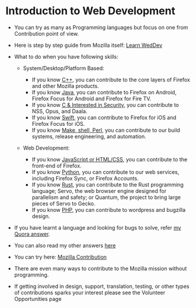# Introduction to Web Development
* You can try as many as Programming languages but focus on one from Contribution point of view.
* Here is step by step guide from Mozilla itself: [Learn WedDev](https://developer.mozilla.org/en-US/docs/Learn)
* What to do when you have following skills:
  
  * System/Desktop/Platform Based:
    * If you know [C++](https://whatcanidoformozilla.org/#!/progornoprog/proglang/cpp/), you can contribute to the core layers of Firefox and other Mozilla products.
    * If you know [Java](https://whatcanidoformozilla.org/#!/progornoprog/proglang/java/), you can contribute to Firefox on Android, Firefox Focus for Android and Firefox for Fire TV.
    * If you know [C & Interested in Security](https://whatcanidoformozilla.org/#!/progornoprog/proglang/c), you can contribute to NSS, Opus, and Daala.
    * If you know [Swift](https://whatcanidoformozilla.org/#!/progornoprog/proglang/swift/), you can contribute to Firefox for iOS and Firefox Focus for iOS.
    * If you know [Make, shell, Perl](https://whatcanidoformozilla.org/#!/progornoprog/proglang/perl/), you can contribute to our build systems, release engineering, and automation.
  
  * Web Development:
    * If you know [JavaScript or HTML/CSS](https://whatcanidoformozilla.org/#!/progornoprog/proglang/js), you can contribute to the front-end of Firefox.
    * If you know [Python](https://whatcanidoformozilla.org/#!/progornoprog/proglang/py/), you can contribute to our web services, including Firefox Sync, or Firefox Accounts.
    * If you know [Rust](https://whatcanidoformozilla.org/#!/progornoprog/proglang/rust/), you can contribute to the Rust programming language; Servo, the web browser engine designed for parallelism and safety; or Quantum, the project to bring large pieces of Servo to Gecko.
    * If you know [PHP](https://whatcanidoformozilla.org/#!/progornoprog/proglang/php/), you can contribute to wordpress and bugzilla design.

* If you have learnt a language and looking for bugs to solve, refer [my Quora answer](https://www.quora.com/What-should-I-learn-next-to-contribute-to-Mozilla-Code-Base/answer/Mayur-Patil-8).
* You can also read my other answers [here](https://www.quora.com/profile/Mayur-Patil-8/answers/Mozilla-Firefox)
* You can try here: [Mozilla Contribution](https://www.mozilla.org/en-US/contribute/signup/)


* There are even many ways to contribute to the Mozilla mission without programming.
* If getting involved in design, support, translation, testing, or other types of contributions sparks your interest please see the Volunteer Opportunities page
